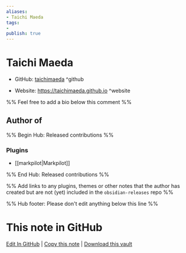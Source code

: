 ```yaml
---
aliases:
- Taichi Maeda
tags:
- 
publish: true
---
```


# Taichi Maeda

- GitHub: [taichimaeda](https://github.com/taichimaeda/) ^github
<!-- - Discord: `@` ^discord-->
- Website: <https://taichimaeda.github.io> ^website
<!-- - [[Publish sites|Publish site]]: <https://> ^publish-->

%% Feel free to add a bio below this comment %%


## Author of

%% Begin Hub: Released contributions %%
### Plugins
- [[markpilot|Markpilot]]

%% End Hub: Released contributions %%

%% Add links to any plugins, themes or other notes that the author has created but are not (yet) included in the `obsidian-releases` repo %%

<!--
### Unlisted plugins
-->

<!--
### Others
-->

<!--
## Sponsor this author
-->

<!-- - [[GitHub sponsors]]: [Sponsor @taichimaeda on GitHub Sponsors](https://github.com/sponsors/taichimaeda) ^github-sponsor-->
<!-- - [[Buy me a coffee]]: <https://> ^buy-me-a-coffee-->
<!-- - [[PayPal]]: <https://> ^paypal-->
<!-- - [[Patreon]]: <https://> ^patreon-->

<!--
## Follow this author
-->

<!-- - [[YouTube Channels|On YouTube]]: <https://> ^youtube-->
<!-- - Twitter: <https://> ^twitter-->
<!-- - ... -->

%% Hub footer: Please don't edit anything below this line %%

# This note in GitHub

<span class="git-footer">[Edit In GitHub](https://github.dev/obsidian-community/obsidian-hub/blob/main/01%20-%20Community/People/taichimaeda.md "git-hub-edit-note") | [Copy this note](https://raw.githubusercontent.com/obsidian-community/obsidian-hub/main/01%20-%20Community/People/taichimaeda.md "git-hub-copy-note") | [Download this vault](https://github.com/obsidian-community/obsidian-hub/archive/refs/heads/main.zip "git-hub-download-vault") </span>
